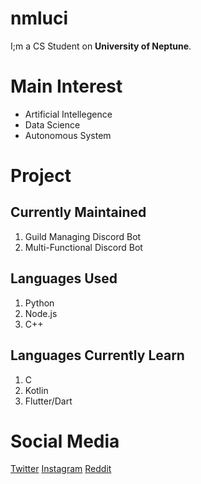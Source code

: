 # nmluci
I;m a CS Student on **University of Neptune**.

# Main Interest
- Artificial Intellegence
- Data Science
- Autonomous System

# Project
## Currently Maintained
1. Guild Managing Discord Bot
2. Multi-Functional Discord Bot

## Languages Used
1. Python
2. Node.js
3. C++

## Languages Currently Learn
1. C
2. Kotlin
3. Flutter/Dart

# Social Media
[Twitter](twitter.com/__fuyuna) [Instagram](instagram.com/nm.lucius) [Reddit](reddit.com/u/nmrika)
